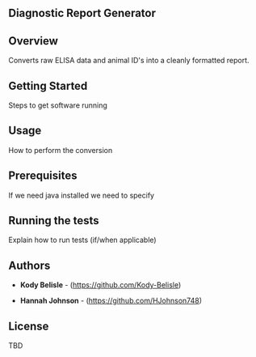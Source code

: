 ## Diagnostic Report Generator


## Overview

Converts raw ELISA data and animal ID's into a cleanly formatted report.


## Getting Started

Steps to get software running


## Usage

How to perform the conversion

## Prerequisites

If we need java installed we need to specify

## Running the tests

Explain how to run tests (if/when applicable)

## Authors

* **Kody Belisle** - (https://github.com/Kody-Belisle)

* **Hannah Johnson** - (https://github.com/HJohnson748)

## License

TBD
